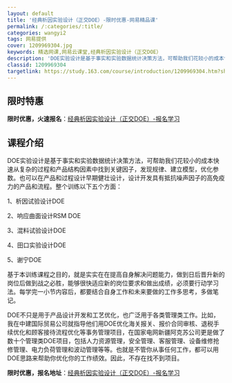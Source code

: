 ```yaml
---
layout: default
title: '经典析因实验设计（正交DOE）-限时优惠-网易精品课'
permalink: /:categories/:title/
categories: wangyi2
tags: 网易提供
cover: 1209969304.jpg
keywords: 精选网课,网易云课堂,经典析因实验设计（正交DOE）
description: 'DOE实验设计是基于事实和实验数据统计决策方法，可帮助我们花较小的成本快速从复杂的过程和产品结构因素中找到关键因子，发现'
classid: 1209969304
targetlink: https://study.163.com/course/introduction/1209969304.htm?share=1&shareId=1025206652&utm_campaign=share&utm_medium=iphoneShare&utm_source=&utm_u=1025206652
---
```


## 限时特惠

**限时优惠，火速报名**：[经典析因实验设计（正交DOE）-报名学习](https://study.163.com/course/introduction/1209969304.htm?share=1&shareId=1025206652&utm_campaign=share&utm_medium=iphoneShare&utm_source=&utm_u=1025206652)

## 课程介绍

DOE实验设计是基于事实和实验数据统计决策方法，可帮助我们花较小的成本快速从复杂的过程和产品结构因素中找到关键因子，发现规律、建立模型，优化参数。也可以在产品和过程设计早期健壮设计，设计开发具有抵抗噪声因子的高免疫力的产品和流程。整个训练以下五个方面：

1、析因试验设计DOE

2、响应曲面设计RSM DOE

3、混料试验设计DOE

4、田口实验设计DOE

5、谢宁DOE

基于本训练课程之目的，就是实实在在提高自身解决问题能力，做到日后晋升新的岗位后做到战之必胜，能够很快适应新的岗位要求和做出成绩，必须要行动学习法。每学完一小节内容后，都要结合自身工作和未来要做的工作多思考，多做笔记。

DOE不只是用于产品设计开发和工艺优化，也广泛用于各类管理类工作。比如，我在中建国际贸易公司就指导他们用DOE优化海关报关、报价合同审核、退税手续优化和顾客接待流程优化等事务管理项目，在国家电网新疆阿克苏公司更是做了数十个管理类DOE项目，包括人力资源管理，安全管理、客服管理、设备维修抢修管理、电力负荷管理和波动管理等等。也就是不管你从事任何工作，都可以用DOE思路来帮助你优化你的工作绩效。因此，不存在找不到项目。

**限时优惠，报名地址**：[经典析因实验设计（正交DOE）-报名学习](https://study.163.com/course/introduction/1209969304.htm?share=1&shareId=1025206652&utm_campaign=share&utm_medium=iphoneShare&utm_source=&utm_u=1025206652)

